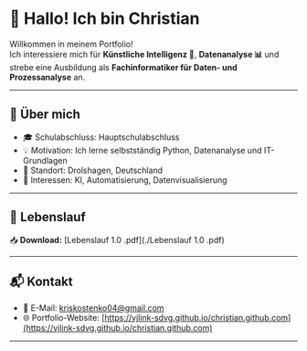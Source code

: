 # 👋 Hallo! Ich bin Christian  

Willkommen in meinem Portfolio!  
Ich interessiere mich für **Künstliche Intelligenz 🤖**, **Datenanalyse 📊** und strebe eine Ausbildung als **Fachinformatiker für Daten- und Prozessanalyse** an.

---

## 🚀 Über mich

- 🎓 Schulabschluss: Hauptschulabschluss  
- 💡 Motivation: Ich lerne selbstständig Python, Datenanalyse und IT-Grundlagen  
- 📍 Standort: Drolshagen, Deutschland  
- 🧠 Interessen: KI, Automatisierung, Datenvisualisierung

---

## 📄 Lebenslauf

📥 **Download:** [Lebenslauf 1.0 .pdf](./Lebenslauf 1.0 .pdf)

---

## 📬 Kontakt

- 📧 E-Mail: kriskostenko04@gmail.com  
- 🌐 Portfolio-Website: [https://vjlink-sdvg.github.io/christian.github.com](https://vjlink-sdvg.github.io/christian.github.com)

---
